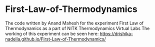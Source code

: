 # First-Law-of-Thermodynamics
The code written by Anand Mahesh for the experiment First Law of Thermodynamics as a part of NITK Thermodynamics Virtual Labs
The working of this experiment can be seen here: https://drishika-nadella.github.io/First-Law-of-Thermodynamics/
